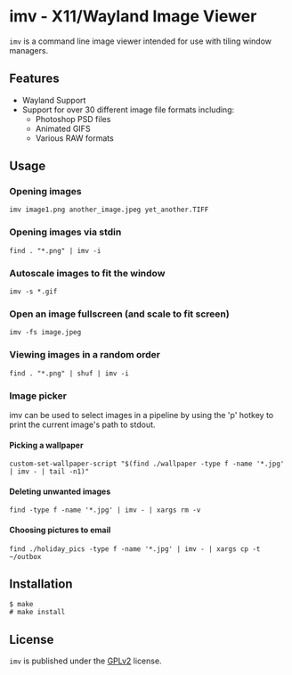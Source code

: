 imv - X11/Wayland Image Viewer
==============================

`imv` is a command line image viewer intended for use with tiling window managers.

Features
--------

* Wayland Support
* Support for over 30 different image file formats including:
  * Photoshop PSD files
  * Animated GIFS
  * Various RAW formats

Usage
-----

### Opening images
    imv image1.png another_image.jpeg yet_another.TIFF

### Opening images via stdin
    find . "*.png" | imv -i

### Autoscale images to fit the window
    imv -s *.gif

### Open an image fullscreen (and scale to fit screen)
    imv -fs image.jpeg

### Viewing images in a random order
    find . "*.png" | shuf | imv -i

### Image picker
imv can be used to select images in a pipeline by using the 'p' hotkey to print
the current image's path to stdout.

#### Picking a wallpaper
    custom-set-wallpaper-script "$(find ./wallpaper -type f -name '*.jpg' | imv - | tail -n1)"

#### Deleting unwanted images
    find -type f -name '*.jpg' | imv - | xargs rm -v

#### Choosing pictures to email
    find ./holiday_pics -type f -name '*.jpg' | imv - | xargs cp -t ~/outbox

Installation
------------

    $ make
    # make install

License
-------
`imv` is published under the [GPLv2](LICENSE) license.
